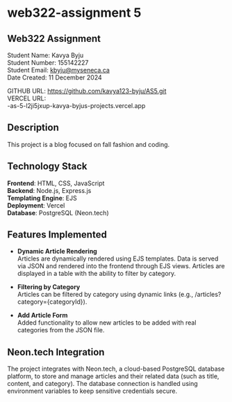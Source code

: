 # web322-assignment 5

## Web322 Assignment

Student Name: Kavya Byju  
Student Number: 155142227  
Student Email: kbyju@myseneca.ca  
Date Created: 11 December 2024  

GITHUB URL: https://github.com/kavya123-byju/AS5.git  
VERCEL URL:  
-as-5-l2ji5jxup-kavya-byjus-projects.vercel.app



## Description
This project is a blog focused on fall fashion and coding.

## Technology Stack

**Frontend**: HTML, CSS, JavaScript  
**Backend**: Node.js, Express.js  
**Templating Engine**: EJS  
**Deployment**: Vercel  
**Database**: PostgreSQL (Neon.tech)

## Features Implemented
- **Dynamic Article Rendering**  
  Articles are dynamically rendered using EJS templates. Data is served via JSON and rendered into the frontend through EJS views. Articles are displayed in a table with the ability to filter by category.

- **Filtering by Category**  
  Articles can be filtered by category using dynamic links (e.g., /articles?category={categoryId}).

- **Add Article Form**  
  Added functionality to allow new articles to be added with real categories from the JSON file.

## Neon.tech Integration
The project integrates with Neon.tech, a cloud-based PostgreSQL database platform, to store and manage articles and their related data (such as title, content, and category). The database connection is handled using environment variables to keep sensitive credentials secure.


   
